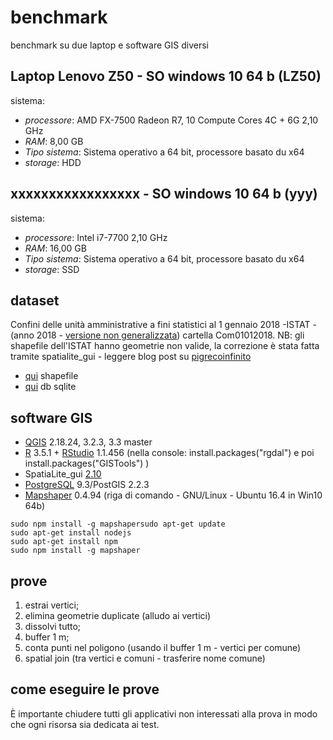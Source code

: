# benchmark
benchmark su due laptop e software GIS diversi 

## Laptop Lenovo Z50 - SO windows 10 64 b (LZ50)

sistema:

* _processore_: AMD FX-7500 Radeon R7, 10 Compute Cores 4C + 6G 2,10 GHz
* _RAM_: 8,00 GB
* _Tipo sistema_: Sistema operativo a 64 bit, processore basato du x64
* _storage_: HDD 


## xxxxxxxxxxxxxxxxx - SO windows 10 64 b (yyy)

sistema:

* _processore_: Intel i7-7700 2,10 GHz
* _RAM_: 16,00 GB
* _Tipo sistema_: Sistema operativo a 64 bit, processore basato du x64
* _storage_: SSD

## dataset

Confini delle unità amministrative a fini statistici al 1 gennaio 2018 -ISTAT - (anno 2018 - [versione non generalizzata](https://www4.istat.it/it/archivio/209722)) cartella Com01012018. NB: gli shapefile dell'ISTAT hanno geometrie non valide, la correzione è stata fatta tramite spatialite_gui - leggere blog post su [pigrecoinfinito](https://pigrecoinfinito.wordpress.com/2018/03/23/gli-shapefile-istat-del-2018-non-sono-validi-ecco-come-correggerli-con-spatialite/)

* [qui](https://mega.nz/#!BApjSCJT!kSPF01S_BPEpK_ErYEx1Jse4XWjV52oA0iS0dgxZU5o) shapefile
* [qui](https://mega.nz/#!gFglWIAC!CmDUmG4FTbEwpd7KixGmf7Zhw7kALru_2eQfzSJpL9c) db sqlite

## software GIS

* [QGIS](https://qgis.org/it/site/) 2.18.24, 3.2.3, 3.3 master
* [R](https://www.r-project.org/) 3.5.1 + [RStudio](https://www.rstudio.com/products/rstudio/download/) 1.1.456 (nella console: install.packages("rgdal") e poi install.packages("GISTools") )
* SpatiaLite_gui [2.10](http://www.gaia-gis.it/gaia-sins/windows-bin-NEXTGEN-amd64/)
* [PostgreSQL](https://www.postgresql.org/) 9.3/PostGIS 2.2.3
* [Mapshaper](https://mapshaper.org/) 0.4.94 (riga di comando - GNU/Linux - Ubuntu 16.4 in Win10 64b)

```
sudo npm install -g mapshapersudo apt-get update
sudo apt-get install nodejs
sudo apt-get install npm
sudo npm install -g mapshaper
```

## prove

1. estrai vertici;
2. elimina geometrie duplicate (alludo ai vertici)
3. dissolvi tutto;
4. buffer 1 m;
5. conta punti nel poligono (usando il buffer 1 m - vertici per comune)
6. spatial join (tra vertici e comuni - trasferire nome comune)

## come eseguire le prove

È importante chiudere tutti gli applicativi non interessati alla prova in modo che ogni risorsa sia dedicata ai test.
